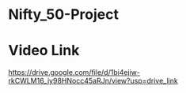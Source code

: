 # Nifty_50-Project  

# Video Link
https://drive.google.com/file/d/1bi4ejiw-rkCWLM16_jy98HNocc45aRJn/view?usp=drive_link
